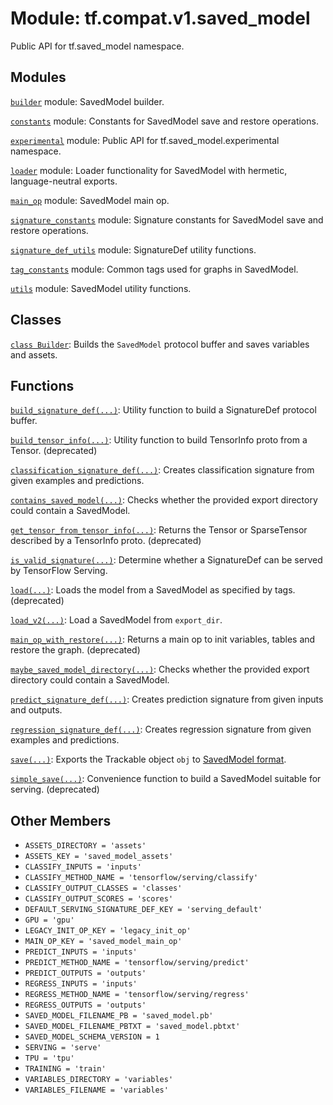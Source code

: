 <div itemscope itemtype="http://developers.google.com/ReferenceObject">
<meta itemprop="name" content="tf.compat.v1.saved_model" />
<meta itemprop="path" content="Stable" />
<meta itemprop="property" content="ASSETS_DIRECTORY"/>
<meta itemprop="property" content="ASSETS_KEY"/>
<meta itemprop="property" content="CLASSIFY_INPUTS"/>
<meta itemprop="property" content="CLASSIFY_METHOD_NAME"/>
<meta itemprop="property" content="CLASSIFY_OUTPUT_CLASSES"/>
<meta itemprop="property" content="CLASSIFY_OUTPUT_SCORES"/>
<meta itemprop="property" content="DEFAULT_SERVING_SIGNATURE_DEF_KEY"/>
<meta itemprop="property" content="GPU"/>
<meta itemprop="property" content="LEGACY_INIT_OP_KEY"/>
<meta itemprop="property" content="MAIN_OP_KEY"/>
<meta itemprop="property" content="PREDICT_INPUTS"/>
<meta itemprop="property" content="PREDICT_METHOD_NAME"/>
<meta itemprop="property" content="PREDICT_OUTPUTS"/>
<meta itemprop="property" content="REGRESS_INPUTS"/>
<meta itemprop="property" content="REGRESS_METHOD_NAME"/>
<meta itemprop="property" content="REGRESS_OUTPUTS"/>
<meta itemprop="property" content="SAVED_MODEL_FILENAME_PB"/>
<meta itemprop="property" content="SAVED_MODEL_FILENAME_PBTXT"/>
<meta itemprop="property" content="SAVED_MODEL_SCHEMA_VERSION"/>
<meta itemprop="property" content="SERVING"/>
<meta itemprop="property" content="TPU"/>
<meta itemprop="property" content="TRAINING"/>
<meta itemprop="property" content="VARIABLES_DIRECTORY"/>
<meta itemprop="property" content="VARIABLES_FILENAME"/>
</div>

# Module: tf.compat.v1.saved_model

Public API for tf.saved_model namespace.

<!-- Placeholder for "Used in" -->


## Modules

[`builder`](../../../tf/compat/v1/saved_model/builder.md) module: SavedModel builder.

[`constants`](../../../tf/compat/v1/saved_model/constants.md) module: Constants for SavedModel save and restore operations.

[`experimental`](../../../tf/compat/v1/saved_model/experimental.md) module: Public API for tf.saved_model.experimental namespace.

[`loader`](../../../tf/compat/v1/saved_model/loader.md) module: Loader functionality for SavedModel with hermetic, language-neutral exports.

[`main_op`](../../../tf/compat/v1/saved_model/main_op.md) module: SavedModel main op.

[`signature_constants`](../../../tf/compat/v1/saved_model/signature_constants.md) module: Signature constants for SavedModel save and restore operations.

[`signature_def_utils`](../../../tf/compat/v1/saved_model/signature_def_utils.md) module: SignatureDef utility functions.

[`tag_constants`](../../../tf/compat/v1/saved_model/tag_constants.md) module: Common tags used for graphs in SavedModel.

[`utils`](../../../tf/compat/v1/saved_model/utils.md) module: SavedModel utility functions.

## Classes

[`class Builder`](../../../tf/compat/v1/saved_model/Builder.md): Builds the `SavedModel` protocol buffer and saves variables and assets.

## Functions

[`build_signature_def(...)`](../../../tf/compat/v1/saved_model/build_signature_def.md): Utility function to build a SignatureDef protocol buffer.

[`build_tensor_info(...)`](../../../tf/compat/v1/saved_model/build_tensor_info.md): Utility function to build TensorInfo proto from a Tensor. (deprecated)

[`classification_signature_def(...)`](../../../tf/compat/v1/saved_model/classification_signature_def.md): Creates classification signature from given examples and predictions.

[`contains_saved_model(...)`](../../../tf/compat/v1/saved_model/contains_saved_model.md): Checks whether the provided export directory could contain a SavedModel.

[`get_tensor_from_tensor_info(...)`](../../../tf/compat/v1/saved_model/get_tensor_from_tensor_info.md): Returns the Tensor or SparseTensor described by a TensorInfo proto. (deprecated)

[`is_valid_signature(...)`](../../../tf/compat/v1/saved_model/is_valid_signature.md): Determine whether a SignatureDef can be served by TensorFlow Serving.

[`load(...)`](../../../tf/compat/v1/saved_model/load.md): Loads the model from a SavedModel as specified by tags. (deprecated)

[`load_v2(...)`](../../../tf/saved_model/load.md): Load a SavedModel from `export_dir`.

[`main_op_with_restore(...)`](../../../tf/compat/v1/saved_model/main_op_with_restore.md): Returns a main op to init variables, tables and restore the graph. (deprecated)

[`maybe_saved_model_directory(...)`](../../../tf/compat/v1/saved_model/contains_saved_model.md): Checks whether the provided export directory could contain a SavedModel.

[`predict_signature_def(...)`](../../../tf/compat/v1/saved_model/predict_signature_def.md): Creates prediction signature from given inputs and outputs.

[`regression_signature_def(...)`](../../../tf/compat/v1/saved_model/regression_signature_def.md): Creates regression signature from given examples and predictions.

[`save(...)`](../../../tf/saved_model/save.md): Exports the Trackable object `obj` to [SavedModel format](https://github.com/tensorflow/tensorflow/blob/master/tensorflow/python/saved_model/README.md).

[`simple_save(...)`](../../../tf/compat/v1/saved_model/simple_save.md): Convenience function to build a SavedModel suitable for serving. (deprecated)

## Other Members

* `ASSETS_DIRECTORY = 'assets'` <a id="ASSETS_DIRECTORY"></a>
* `ASSETS_KEY = 'saved_model_assets'` <a id="ASSETS_KEY"></a>
* `CLASSIFY_INPUTS = 'inputs'` <a id="CLASSIFY_INPUTS"></a>
* `CLASSIFY_METHOD_NAME = 'tensorflow/serving/classify'` <a id="CLASSIFY_METHOD_NAME"></a>
* `CLASSIFY_OUTPUT_CLASSES = 'classes'` <a id="CLASSIFY_OUTPUT_CLASSES"></a>
* `CLASSIFY_OUTPUT_SCORES = 'scores'` <a id="CLASSIFY_OUTPUT_SCORES"></a>
* `DEFAULT_SERVING_SIGNATURE_DEF_KEY = 'serving_default'` <a id="DEFAULT_SERVING_SIGNATURE_DEF_KEY"></a>
* `GPU = 'gpu'` <a id="GPU"></a>
* `LEGACY_INIT_OP_KEY = 'legacy_init_op'` <a id="LEGACY_INIT_OP_KEY"></a>
* `MAIN_OP_KEY = 'saved_model_main_op'` <a id="MAIN_OP_KEY"></a>
* `PREDICT_INPUTS = 'inputs'` <a id="PREDICT_INPUTS"></a>
* `PREDICT_METHOD_NAME = 'tensorflow/serving/predict'` <a id="PREDICT_METHOD_NAME"></a>
* `PREDICT_OUTPUTS = 'outputs'` <a id="PREDICT_OUTPUTS"></a>
* `REGRESS_INPUTS = 'inputs'` <a id="REGRESS_INPUTS"></a>
* `REGRESS_METHOD_NAME = 'tensorflow/serving/regress'` <a id="REGRESS_METHOD_NAME"></a>
* `REGRESS_OUTPUTS = 'outputs'` <a id="REGRESS_OUTPUTS"></a>
* `SAVED_MODEL_FILENAME_PB = 'saved_model.pb'` <a id="SAVED_MODEL_FILENAME_PB"></a>
* `SAVED_MODEL_FILENAME_PBTXT = 'saved_model.pbtxt'` <a id="SAVED_MODEL_FILENAME_PBTXT"></a>
* `SAVED_MODEL_SCHEMA_VERSION = 1` <a id="SAVED_MODEL_SCHEMA_VERSION"></a>
* `SERVING = 'serve'` <a id="SERVING"></a>
* `TPU = 'tpu'` <a id="TPU"></a>
* `TRAINING = 'train'` <a id="TRAINING"></a>
* `VARIABLES_DIRECTORY = 'variables'` <a id="VARIABLES_DIRECTORY"></a>
* `VARIABLES_FILENAME = 'variables'` <a id="VARIABLES_FILENAME"></a>
